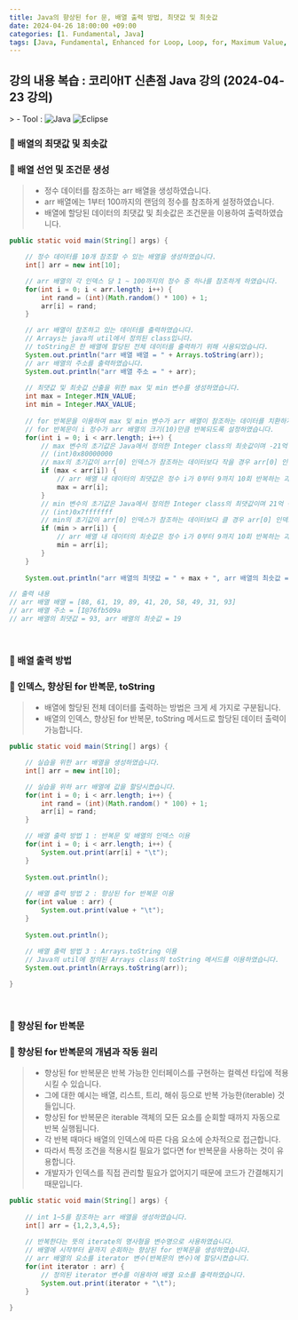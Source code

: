 ```yaml
---
title: Java의 향상된 for 문, 배열 출력 방법, 최댓값 및 최솟값
date: 2024-04-26 18:00:00 +09:00
categories: [1. Fundamental, Java]
tags: [Java, Fundamental, Enhanced for Loop, Loop, for, Maximum Value, Minimum Value, Duplicate Check, Duplicate Value]
---
```


<!-- 2024-04-26 글 작성 시작; 2024-04-26 페이지 호출 완료 -->
<h2>강의 내용 복습 : 코리아IT 신촌점 Java 강의 (2024-04-23 강의)</h2>
> - Tool :  
<img alt="Java" src="https://img.shields.io/badge/-Java-007396?style=flat-square&logo=java&logoColor=white" />
<img alt="Eclipse" src="https://img.shields.io/badge/-Eclipse-2C2255?style=flat-square&logo=eclipse&logoColor=white" />

<br>

### 🔔 배열의 최댓값 및 최솟값
### 📌 배열 선언 및 조건문 생성
> - 정수 데이터를 참조하는 arr 배열을 생성하였습니다.
> - arr 배열에는 1부터 100까지의 랜덤의 정수를 참조하게 설정하였습니다.
> - 배열에 할당된 데이터의 최댓값 및 최솟값은 조건문을 이용하여 출력하였습니다.

``` java
public static void main(String[] args) {

    // 정수 데이터를 10개 참조할 수 있는 배열을 생성하였습니다.
    int[] arr = new int[10];

    // arr 배열의 각 인덱스 당 1 ~ 100까지의 정수 중 하나를 참조하게 하였습니다.
    for(int i = 0; i < arr.length; i++) {
        int rand = (int)(Math.random() * 100) + 1;
        arr[i] = rand;
    }

    // arr 배열이 참조하고 있는 데이터를 출력하였습니다.
    // Arrays는 java의 util에서 정의된 class입니다.
    // toString은 한 배열에 할당된 전체 데이터를 출력하기 위해 사용되었습니다.
    System.out.println("arr 배열 배열 = " + Arrays.toString(arr));
    // arr 배열의 주소를 출력하였습니다.
    System.out.println("arr 배열 주소 = " + arr);
    
    // 최댓값 및 최솟값 산출을 위한 max 및 min 변수를 생성하였습니다.
    int max = Integer.MIN_VALUE;
    int min = Integer.MAX_VALUE;
    
    // for 반복문을 이용하여 max 및 min 변수가 arr 배열이 참조하는 데이터를 치환하게 설정하였습니다.
    // for 반복문이 i 정수가 arr 배열의 크기(10)만큼 반복되도록 설정하였습니다.
    for(int i = 0; i < arr.length; i++) {
        // max 변수의 초기값은 Java에서 정의한 Integer class의 최솟값이며 -21억 정도입니다.
        // (int)0x80000000
        // max의 초기값이 arr[0] 인덱스가 참조하는 데이터보다 작을 경우 arr[0] 인덱스가 참조하는 데이터를 max 변수가 참조하도록 설정하였습니다.
        if (max < arr[i]) {
            // arr 배열 내 데이터의 최댓값은 정수 i가 0부터 9까지 10회 반복하는 과정에서 arr 배열에 할당된 데이터 중 최종적으로 max 변수에 할당된 데이터입니다.
            max = arr[i];
        }
        // min 변수의 초기값은 Java에서 정의한 Integer class의 최댓값이며 21억 정도입니다.
        // (int)0x7fffffff
        // min의 초기값이 arr[0] 인덱스가 참조하는 데이터보다 클 경우 arr[0] 인덱스가 참조하는 데이터를 min 변수가 참조하도록 설정하였습니다.
        if (min > arr[i]) {
            // arr 배열 내 데이터의 최솟값은 정수 i가 0부터 9까지 10회 반복하는 과정에서 arr 배열에 할당된 데이터 중 최종적으로 min 변수에 할당된 데이터입니다.
            min = arr[i];
        }
    }
    
    System.out.println("arr 배열의 최댓값 = " + max + ", arr 배열의 최솟값 = " + min);

// 출력 내용
// arr 배열 배열 = [88, 61, 19, 89, 41, 20, 58, 49, 31, 93]
// arr 배열 주소 = [I@76fb509a
// arr 배열의 최댓값 = 93, arr 배열의 최솟값 = 19
```

<br>

### 🔔 배열 출력 방법
### 📌 인덱스, 향상된 for 반복문, toString
> - 배열에 할당된 전체 데이터를 출력하는 방법은 크게 세 가지로 구분됩니다.
> - 배열의 인덱스, 향상된 for 반복문, toString 메서드로 할당된 데이터 출력이 가능합니다.

``` java
public static void main(String[] args) {

    // 실습을 위한 arr 배열을 생성하였습니다.
    int[] arr = new int[10];

    // 실습을 위하 arr 배열에 값을 할당시켰습니다.
    for(int i = 0; i < arr.length; i++) {
        int rand = (int)(Math.random() * 100) + 1;
        arr[i] = rand;
    }

    // 배열 출력 방법 1 : 반복문 및 배열의 인덱스 이용
    for(int i = 0; i < arr.length; i++) {
        System.out.print(arr[i] + "\t");
    }
    
    System.out.println();
    
    // 배열 출력 방법 2 : 향상된 for 반복문 이용
    for(int value : arr) {
        System.out.print(value + "\t");
    }
    
    System.out.println();
    
    // 배열 출력 방법 3 : Arrays.toString 이용
    // Java의 util에 정의된 Arrays class의 toString 메서드를 이용하였습니다.
    System.out.println(Arrays.toString(arr));

}
```

<br>

### 🔔 향상된 for 반복문
### 📌 향상된 for 반복문의 개념과 작동 원리
> - 향상된 for 반복문은 반복 가능한 인터페이스를 구현하는 컬렉션 타입에 적용시킬 수 있습니다.
> - 그에 대한 예시는 배열, 리스트, 트리, 해쉬 등으로 반복 가능한(iterable) 것들입니다.
> - 향상된 for 반복문은 iterable 객체의 모든 요소를 순회할 때까지 자동으로 반복 실행됩니다.
> - 각 반복 때마다 배열의 인덱스에 따른 다음 요소에 순차적으로 접근합니다.
> - 따라서 특정 조건을 적용시킬 필요가 없다면 for 반복문을 사용하는 것이 유용합니다.
> - 개발자가 인덱스를 직접 관리할 필요가 없어지기 때문에 코드가 간결해지기 때문입니다.

``` java
public static void main(String[] args) {
    
    // int 1~5를 참조하는 arr 배열을 생성하였습니다.
    int[] arr = {1,2,3,4,5};
    
    // 반복한다는 뜻의 iterate의 명사형을 변수명으로 사용하였습니다.
    // 배열에 시작부터 끝까지 순회하는 향상된 for 반복문을 생성하였습니다.
    // arr 배열의 요소를 iterator 변수(반복문의 변수)에 할당시켰습니다.
    for(int iterator : arr) {
        // 정의된 iterator 변수를 이용하여 배열 요소를 출력하였습니다.
        System.out.print(iterator + "\t");
    }
    
}
```

<br>
<br>
<br>
